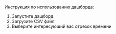 Инструкция по использованию дашборда:
1. Запустите дашборд
2. Загрузите CSV файл
3. Выберите интересующий вас отрезок времени
